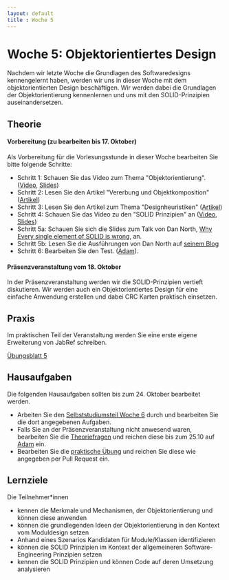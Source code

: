 ```yaml
---
layout: default
title : Woche 5
---
```


# Woche 5: Objektorientiertes Design

Nachdem wir letzte Woche die Grundlagen des Softwaredesigns kennengelernt haben, werden wir uns in dieser Woche mit dem objektorientierten Design beschäftigen. Wir werden dabei die Grundlagen der Objektorientierung kennenlernen und uns mit den SOLID-Prinzipien auseinandersetzen.

## Theorie

#### Vorbereitung (zu bearbeiten bis 17. Oktober)

Als Vorbereitung für die Vorlesungsstunde in dieser Woche bearbeiten Sie bitte folgende Schritte:

* Schritt 1: Schauen Sie das Video zum Thema "Objektorientierung".  ([Video](https://unibas.cloud.panopto.eu/Panopto/Pages/Viewer.aspx?id=c790f755-19db-40a2-8e87-b06700bf7366), [Slides](./slides/OO-Design.pdf))
* Schritt 2: Lesen Sie den Artikel "Vererbung und Objektkomposition" ([Artikel](./oo-composition-vs-inheritance.html))
* Schritt 3: Lesen Sie den Artikel zum Thema "Designheuristiken" ([Artikel](./oo-design-heuristics))
* Schritt 4: Schauen Sie das Video zu den "SOLID Prinzipien" an ([Video](https://unibas.cloud.panopto.eu/Panopto/Pages/Viewer.aspx?id=aa0ba520-7e28-4ad8-b112-b06700bf7364), [Slides](./slides/OO-Solid.pdf))
* Schritt 5a: Schauen Sie sich die Slides zum Talk von Dan North, [Why Every single element of SOLID is wrong](https://speakerdeck.com/tastapod/why-every-element-of-solid-is-wrong?slide=20), an. 
* Schritt 5b: Lesen Sie die Ausführungen von Dan North auf [seinem Blog](https://speakerdeck.com/tastapod/why-every-element-of-solid-is-wrong?slide=18)
* Schritt 6: Bearbeiten Sie den Test. ([Adam](https://adam.unibas.ch/goto_adam_tst_1629488.html)).

####  Präsenzveranstaltung vom 18. Oktober

In der Präsenzveranstaltung werden wir die SOLID-Prinzipien vertieft diskutieren. Wir werden auch ein Objektorientiertes Design für eine einfache Anwendung erstellen und dabei CRC Karten praktisch einsetzen. 


## Praxis

Im praktischen Teil der Veranstaltung werden Sie eine erste eigene Erweiterung von JabRef schreiben. 

[Übungsblatt 5](../exercises/jabref-extension)


## Hausaufgaben

Die folgenden Hausaufgaben sollten bis zum 24. Oktober bearbeitet werden. 

* Arbeiten Sie den [Selbststudiumsteil Woche 6](../week6/index) durch und bearbeiten Sie die dort angegebenen Aufgaben. 
* Falls Sie an der Präsenzveranstaltung nicht anwesend waren, bearbeiten Sie die [Theoriefragen](theory-exercises) und reichen diese bis zum 25.10 auf [Adam](https://adam.unibas.ch/goto_adam_exc_1629562.html) ein. 
* Bearbeiten Sie die [praktische Übung](../exercises/jabref-extension) und reichen Sie diese wie angegeben per Pull Request ein. 

## Lernziele

Die Teilnehmer*innen

- kennen die Merkmale und Mechanismen, der Objektorientierung und können diese anwenden
- können die grundlegenden Ideen der Objektorientierung in den Kontext vom Moduldesign setzen
- Anhand eines Szenarios Kandidaten für Module/Klassen identifizieren
- können die SOLID Prinzipien im Kontext der allgemeineren Software-Engineering Prinzipien setzen
- kennen die SOLID Prinzipien und können Code auf deren Umsetzung analysieren
